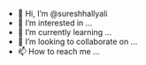 - 👋 Hi, I’m @sureshhallyali
- 👀 I’m interested in ...
- 🌱 I’m currently learning ...
- 💞️ I’m looking to collaborate on ...
- 📫 How to reach me ...

<!---
sureshhallyali/sureshhallyali is a ✨ special ✨ repository because its `README.md` (this file) appears on your GitHub profile.
You can click the Preview link to take a look at your changes.
--->
